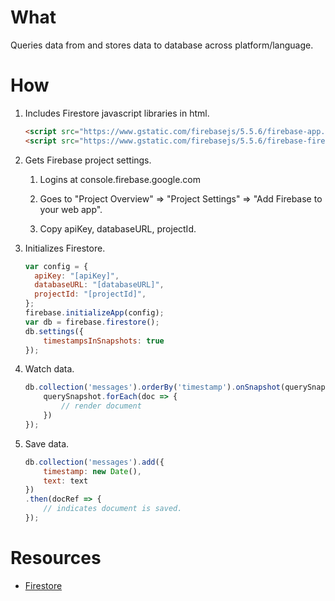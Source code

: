 # What

Queries data from and stores data to database across platform/language.

# How

1. Includes Firestore javascript libraries in html.

    ```html
    <script src="https://www.gstatic.com/firebasejs/5.5.6/firebase-app.js"></script>
    <script src="https://www.gstatic.com/firebasejs/5.5.6/firebase-firestore.js"></script>
    ```

1. Gets Firebase project settings.

    1. Logins at console.firebase.google.com

    1. Goes to "Project Overview" => "Project Settings" => "Add Firebase to
    your web app".

    1. Copy apiKey, databaseURL, projectId.

1. Initializes Firestore.

    ```javascript
    var config = {
      apiKey: "[apiKey]",
      databaseURL: "[databaseURL]",
      projectId: "[projectId]",
    };
    firebase.initializeApp(config);
    var db = firebase.firestore();
    db.settings({
        timestampsInSnapshots: true
    });
    ```

1. Watch data.

    ```javascript
    db.collection('messages').orderBy('timestamp').onSnapshot(querySnapshot => {
        querySnapshot.forEach(doc => {
            // render document
        })
    });
    ```

1. Save data.

    ```javascript
    db.collection('messages').add({
        timestamp: new Date(),
        text: text
    })
    .then(docRef => {
        // indicates document is saved.
    });

# Resources

* [Firestore](https://firebase.google.com/docs/firestore/)

